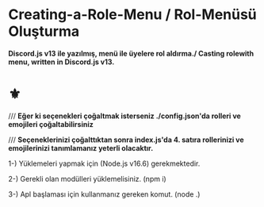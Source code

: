 # Creating-a-Role-Menu / Rol-Menüsü Oluşturma 

**Discord.js v13 ile yazılmış, menü ile üyelere rol aldırma./ Casting rolewith menu, written in Discord.js v13.**

# ⚜

/// **Eğer ki seçenekleri çoğaltmak isterseniz ./config.json'da rolleri ve emojileri çoğaltabilirsiniz**

/// **Seçeneklerinizi çoğalttıktan sonra index.js'da 4. satıra rollerinizi ve emojilerinizi tanımlamanız yeterli olacaktır.**

1-) Yüklemeleri yapmak için (Node.js v16.6) gerekmektedir.

2-) Gerekli olan modülleri yüklemelisiniz. (npm i)

3-) Apl başlaması için kullanmanız gereken komut. (node .)

